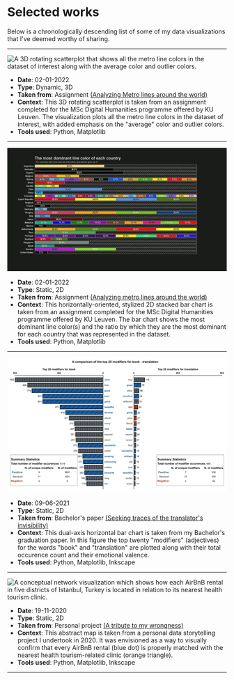 # Selected works

Below is a chronologically descending list of some of my data visualizations that I've deemed worthy of sharing.

***

![A 3D rotating scatterplot that shows all the metro line colors in the dataset of interest along with the average color and outlier colors.](portfolio-media/02-01-2022_1.gif)

- **Date**: 02-01-2022
- **Type**: Dynamic, 3D
- **Taken from**: Assignment [(Analyzing Metro lines around the world)](https://github.com/ejgenc/data-analysis_city-lines)
- **Context**: This 3D rotating scatterplot is taken from an assignment completed for the MSc Digital Humanities programme offered by KU Leuven. The visualization plots all the metro line colors in the dataset of interest, with added emphasis on the "average" color and outlier colors.
- **Tools used**: Python, Matplotlib

***

![A horizontally-oriented, stylized 2D stacked bar chart that shows the most dominant metro line color(s) for each country.](portfolio-media/02-01-2022_2.png)

- **Date**: 02-01-2022
- **Type**: Static, 2D
- **Taken from**: Assignment [(Analyzing metro lines around the world)](https://github.com/ejgenc/data-analysis_city-lines)
- **Context**: This horizontally-oriented, stylized 2D stacked bar chart is taken from an assignment completed for the MSc Digital Humanities programme offered by KU Leuven. The bar chart shows the most dominant line color(s) and the ratio by which they are the most dominant for each country that was represented in the dataset.
- **Tools used**: Python, Matplotlib

***

![A dual-axis horizonal bar chart which plots the top twenty modifiers for the words "book" and "translation" in the dataset.](portfolio-media/09-06-2021.png)

- **Date**: 09-06-2021
- **Type**: Static, 2D
- **Taken from**: Bachelor's paper [(Seeking traces of the translator's invisibility)](https://github.com/ejgenc/data-analysis_goodreads-translation-reviews)
- **Context**: This dual-axis horizontal bar chart is taken from my Bachelor's graduation paper. In this figure the top twenty "modifiers" (adjectives) for the words "book" and "translation" are plotted along with their total occurence count and their emotional valence.
- **Tools used**: Python, Matplotlib, Inkscape

***

![A conceptual network visualization which shows how each AirBnB rental in five districts of Istanbul, Turkey is located in relation to its nearest health tourism clinic.](portfolio-media/19-11-2020.png)

- **Date**: 19-11-2020
- **Type**: Static, 2D
- **Taken from**: Personal project [(A tribute to my wrongness)](https://github.com/ejgenc/data-analysis_istanbul-health-tourism)
- **Context**: This abstract map is taken from a personal data storytelling project I undertook in 2020. It was envisioned as a way to visually confirm that every AirBnB rental (blue dot) is properly matched with the nearest health tourism-related clinic (orange triangle).
- **Tools used**: Python, Matplotlib, Inkscape

***
